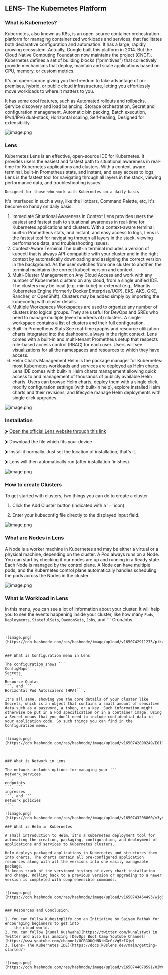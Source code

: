 ## LENS- The Kubernetes Platform


### What is Kubernetes?

Kubernetes, also known as K8s, is an open-source container orchestration platform for managing containerized workloads and services, that facilitates both declarative configuration and automation. It has a large, rapidly growing ecosystem. Actually, Google built this platform in 2014. But the Cloud Native Computing Foundation now maintains the project (CNCF).
Kubernetes defines a set of building blocks ("primitives") that collectively provide mechanisms that deploy, maintain and scale applications based on CPU, memory, or custom metrics.

It's an open-source giving you the freedom to take advantage of on-premises, hybrid, or public cloud infrastructure, letting you effortlessly move workloads to where it matters to you.

It has some cool features, such as Automated rollouts and rollbacks, Service discovery and load balancing, Storage orchestration, Secret and configuration management, Automatic bin packing, Batch execution, IPv4/IPv6 dual-stack, Horizontal scaling, Self-healing, Designed for extensibility.

![image.png](https://cdn.hashnode.com/res/hashnode/image/upload/v1650745002537/cQQ7Je7ZK.png)

### Lens

Kubernetes Lens is an effective, open-source IDE for Kubernetes. It provides users the easiest and fastest path to situational awareness in real-time for Kubernetes applications and clusters. With a context-aware terminal, built-in Prometheus stats, and instant, and easy access to logs, Lens is the fastest tool for navigating through all layers in the stack, viewing performance data, and troubleshooting issues.

```Designed for those who work with Kubernetes on a daily basis``` 


It's interfaced in such a way, like the Hotbars, Command Palette, etc, It's become so handy on daily basis.
1. Immediate Situational Awareness in Context
    Lens provides users the easiest and fastest path to situational awareness in real-time for Kubernetes 
    applications and clusters. With a context-aware terminal, built-in Prometheus stats, and instant, and 
    easy access to logs, Lens is the fastest tool for navigating through all layers in the stack, viewing 
    performance data, and troubleshooting issues.
2. Context-Aware Terminal
    The built-in terminal includes a version of kubectl that is always API-compatible with your cluster and 
    in the right context by automatically downloading and assigning the correct version in the 
    background. As the user switches from one cluster to another, the terminal maintains the correct 
    kubectl version and context.
3. Multi-Cluster Management on Any Cloud
    Access and work with any number of Kubernetes clusters on any cloud, from a single unified IDE. The 
    clusters may be local (e.g. minikube) or external (e.g., Mirantis Kubernetes Engine (formerly Docker 
    Enterprise/UCP), EKS, AKS, GKE, Rancher, or OpenShift). Clusters may be added simply by importing 
    the kubeconfig with cluster details.
4. Multiple Workspaces
    Workspaces are used to organize any number of clusters into logical groups. They are useful for 
    DevOps and SREs who need to manage multiple (even hundreds of) clusters. A single workspace 
    contains a list of clusters and their full configuration.
5. Built-In Prometheus Stats
    See real-time graphs and resource utilization charts integrated into the dashboard, always in the right 
    context. Lens comes with a built-in and multi-tenant Prometheus setup that respects role-based 
    access control (RBAC) for each user. Users will see visualizations for all the namespaces and 
    resources to which they have access.
6. Helm Charts Management
    Helm is the package manager for Kubernetes: most Kubernetes workloads and services are deployed 
    as Helm charts. Lens IDE comes with built-in Helm charts management allowing quick access to and 
    management of thousands of publicly available Helm charts. Users can browse Helm charts, deploy 
    them with a single click, modify configuration settings (with built-in help), explore installed Helm 
    charts and their revisions, and lifecycle manage Helm deployments with single click upgrades.



![image.png](https://cdn.hashnode.com/res/hashnode/image/upload/v1650739868527/4nGgwSgzf.png)


### Installation

⮞  [Open the official Lens website through this link](https://k8slens.dev/desktop.html)


⮞  Download the file which fits your device

⮞  Install it normally. Just set the location of installation, that's it.

⮞  Lens will then automatically run (after installation finishes).


![image.png](https://cdn.hashnode.com/res/hashnode/image/upload/v1650741088994/NeW5jxErN.png)


### How to create Clusters

To get started with clusters, two things you can do to create a cluster 

1. Click the Add Cluster button (indicated with a '+' icon).

2. Enter your kubeconfig file directly to the displayed input field.

       
![image.png](https://cdn.hashnode.com/res/hashnode/image/upload/v1650741368201/DgkUCe71j.png)


### What are Nodes in Lens

A Node is a worker machine in Kubernetes and may be either a virtual or a physical machine, depending on the cluster. A Pod always runs on a Node. You can start by checking if our nodes are up and running in a Ready state. Each Node  is managed by the control plane. A Node can have multiple pods, and the Kubernetes control plane automatically handles scheduling the pods across the Nodes in the cluster.


![image.png](https://cdn.hashnode.com/res/hashnode/image/upload/v1650741808938/TdQvRMqBf.png)


### What is Workload in Lens

In this menu, you can see a lot of information about your cluster. It will help you to see the events happening inside your cluster, like how many ```
Pods
```, ```
Deployments
```, ```
StatefulSets
```, ```
DaemonSets
```, ```
Jobs
```, and ```
CronJobs
``` are running in it.


![image.png](https://cdn.hashnode.com/res/hashnode/image/upload/v1650742911275/pikz2pnzQ.png)


### What is Configuration menu in Lens

The configuration shows ```
ConfigMaps```, ```
Secrets
```, ```
Resource Quotas
```, and ```
Horizontal Pod Autoscalers (HPA)```.

It's all same, showing you the core details of your cluster like Secrets, which is an object that contains a small amount of sensitive data such as a password, a token, or a key. Such information might otherwise be put in a Pod specification or in a container image. Using a Secret means that you don't need to include confidential data in your application code. So such things you can find in the Configuration menu.


![image.png](https://cdn.hashnode.com/res/hashnode/image/upload/v1650742890249/E0IQGiqLR.png)



### What is Network in Lens

The network includes options for managing your ```
network services
```, ```
endpoints
```, ```
ingresses
```, and ```
network policies
```.

![image.png](https://cdn.hashnode.com/res/hashnode/image/upload/v1650743206860/m3ybguqHv.png)

### What is Helm in Kubernetes

A small introduction to Helm, it's a Kubernetes deployment tool for automating the creation, packaging, configuration, and deployment of applications and services to Kubernetes clusters.

Helm deploys packaged applications to Kubernetes and structures them into charts. The charts contain all pre-configured application resources along with all the versions into one easily manageable package.
It keeps track of the versioned history of every chart installation and change. Rolling back to a previous version or upgrading to a newer version is completed with comprehensible commands.


![image.png](https://cdn.hashnode.com/res/hashnode/image/upload/v1650743464493/wjg59pc1C.png)


### Resources and Conclusion.

1. You can follow Kubesimplify.com an Initiative by Saiyam Pathak for encouraging beginners to get into 
    the cloud world.
2. You can follow [Kunal Kushwaha](https://twitter.com/kunalstwt) in Twitter and also his amazing [DevOps Boot Camp Youtube Channel](https://www.youtube.com/channel/UCBGOUQHNNtNGcGzVq5rIXjw) 
3. [Lens- The Kubernetes IDE](https://docs.k8slens.dev/main/getting-started/)


![image.png](https://cdn.hashnode.com/res/hashnode/image/upload/v1650744078591/OiWAXvyKk.png)
